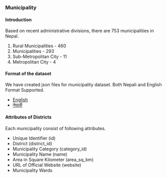 ### Municipality

#### Introduction

Based on recent administrative divisions, there are 753 municipalities in Nepal.

1. Rural Municipalities - 460
2. Municipalities - 293
3. Sub-Metropolitan City - 11
4. Metropolitan City - 4

#### Format of the dataset

We have created json files for municipality dataset. Both Nepali and English Format Supported.

- [English](../../dataset/municipalities/en.json)
- [नेपाली](../../dataset/municipalities/np.json)

#### Attributes of Districts

Each municipality consist of following attributes.

- Unique Identifier (id)
- District (district_id)
- Municipality Category (category_id)
- Municipality Name (name)
- Area in Square Kilometer (area_sq_km)
- URL of Official Website (website)
- Municipality Wards
